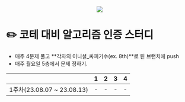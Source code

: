 <h1 align="center"> <img src="[https://i.imgur.com/wPFwNxH.png](https://github.com/escape-study/algorithm/assets/56991244/34494fd6-be31-479e-bc04-f9944d96cead)https://github.com/escape-study/algorithm/assets/56991244/34494fd6-be31-479e-bc04-f9944d96cead"> </h1>

# ✏️ **코테 대비 알고리즘 인증 스터디**

* 매주 4문제 풀고 **각자의 이니셜_싸피기수(ex. 8th)**로 된 브랜치에 push
* 매주 월요일 5층에서 문제 정하기.

| |1|2|3|4|
|:-:|:-:|:-:|:-:|:-:|
|1주차(23.08.07 ~ 23.08.13)|-|-|-|-|

